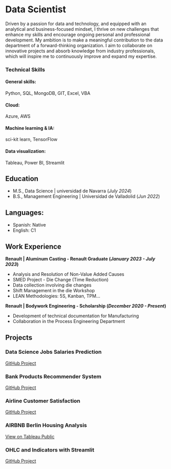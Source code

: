 # Data Scientist

Driven by a passion for data and technology, and equipped with an analytical and business-focused mindset, I thrive on new challenges that enhance my skills and encourage ongoing personal and professional development. My ambition is to make a meaningful contribution to the data department of a forward-thinking organization. I aim to collaborate on innovative projects and absorb knowledge from industry professionals, which will inspire me to continuously improve and expand my expertise.

### Technical Skills
#### General skills: 
Python, SQL, MongoDB, GIT, Excel, VBA
#### Cloud: 
Azure, AWS
#### Machine learning & IA: 
sci-kit learn, TensorFlow
#### Data visualization: 
Tableau, Power BI, Streamlit

## Education			       		
- M.S., Data Science	| universidad de Navarra (_July 2024_)	 			        		
- B.S., Management Engineering | Universidad de Valladolid (_Jun 2022_)

## Languages:
- Spanish: Native
- English: C1

## Work Experience
**Renault | Aluminum Casting - Renault Graduate (_January 2023 - July 2023_)**
- Analysis and Resolution of Non-Value Added Causes
- SMED Project - Die Change (Time Reduction)
- Data collection involving die changes
- Shift Management in the die Workshop
- LEAN Methodologies: 5S, Kanban, TPM...

**Renault | Bodywork Engineering - Scholarship (_December 2020 - Present_)**
- Development of technical documentation for Manufacturing
- Collaboration in the Process Engineering Department

## Projects

### Data Science Jobs Salaries Prediction
[GitHub Project](https://github.com/ACarracedoOrtiz/Data-Scientist-Jobs-predictions)

### Bank Products Recommender System
[GitHub Project](https://github.com/ACarracedoOrtiz/Bank-product-recommender-system)

### Airline Customer Satisfaction
[GitHub Project](https://github.com/ACarracedoOrtiz/Airline-Customers-satisfaction)


### AIRBNB Berlin Housing Analysis
[View on Tableau Public](https://public.tableau.com/shared/9SGW8MMK7?:display_count=n&:origin=viz_share_link)

### OHLC and Indicators with Streamlit
[GitHub Project](https://github.com/ACarracedoOrtiz/OHLC-and-Indicatords-representation)
